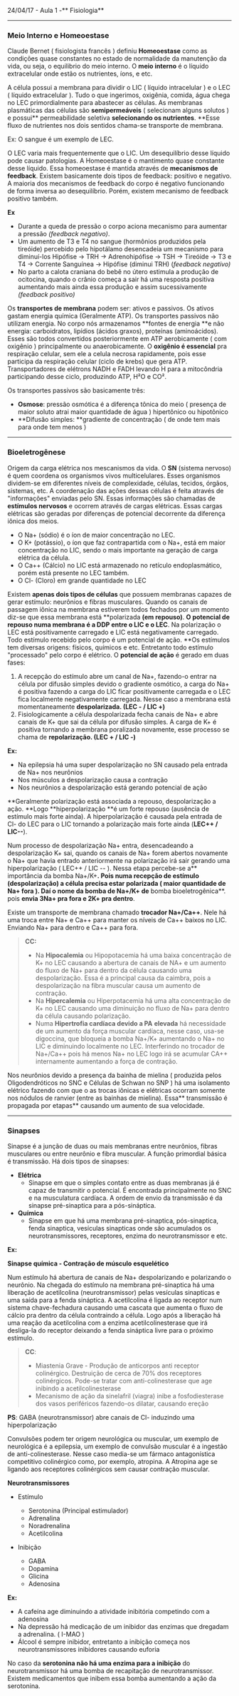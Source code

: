 24/04/17 - Aula 1 -** Fisiologia**

---

### Meio Interno e Homeoestase

Claude Bernet \( fisiologista francês \) definiu **Homeoestase** como as condições quase constantes no estado de normalidade da manutenção da vida, ou seja, o equilibrio do meio interno. O **meio interno** é o líquido extracelular onde estão os nutrientes, íons, e etc.

A célula possui a membrana para dividir o LIC \( líquido intracelular \) e o LEC \( líquido extracelular \). Tudo o que ingerimos, oxigênia, comida, água chega no LEC primordialmente para abastecer as células. As membranas plasmáticas das células são **semipermeáveis** \( selecionam alguns solutos \) e possui** permeabilidade seletiva **selecionando os nutrientes**. **Esse fluxo de nutrientes nos dois sentidos chama-se transporte de membrana.

Ex: O sangue é um exemplo de LEC.

O LEC varia mais frequentemente que o LIC. Um desequilíbrio desse líquido pode causar patologias. A Homeoestase é o mantimento quase constante desse líquido. Essa homeoestase é mantida através de **mecanismos de feedback**. Existem basicamente dois tipos de feedback: positivo e negativo. A maioria dos mecanismos de feedback do corpo é negativo funcionando de forma inversa ao desequilíbrio. Porém, existem mecanismo de feedback positivo também.

**Ex**

* Durante a queda de pressão o corpo aciona mecanismo para aumentar a pressão _\(feedback negativo\)_.
* Um aumento de T3 e T4 no sangue \(hormônios produzidos pela tireóide\) percebido pelo hipotálamo desencadeia um mecanismo para diminuí-los Hipófise -&gt; TRH -&gt; Adrenohipófise -&gt; TSH -&gt; Tireóide -&gt; T3 e T4 -&gt; Corrente Sanguínea -&gt; Hipófise \(diminui TRH\) \(_feedback negativo\)_
* No parto a calota craniana do bebê no útero estimula a produção de ocitocina, quando o crânio começa a sair há uma resposta positiva aumentando mais ainda essa produção e assim sucessivamente _\(feedback positivo\)_

Os **transportes de membrana** podem ser: ativos e passivos. Os ativos gastam energia química \(Geralmente ATP\). Os transportes passivos não utilizam energia. No corpo nós armazenamos **fontes de energia **e não energia: carboidratos, lipídios \(ácidos graxos\), proteínas \(aminoácidos\). Esses são todos convertidos posteriormente em ATP aerobicamente \( com oxigênio \) principalmente ou anaerobicamente. O **oxigênio é essencial** pra respiração celular, sem ele a celula necrosa rapidamente, pois esse participa da respiração celular \(ciclo de krebs\) que gera ATP. Transportadores de elétrons NADH e FADH levando H para a mitocôndria participando desse ciclo, produzindo ATP, H²O e CO².

Os transportes passivos são basicamente três:

* **Osmose**: pressão osmótica é a diferença tônica do meio \( presença de maior soluto atrai maior quantidade de água \) hipertônico ou hipotônico
* **Difusão simples: **gradiente de concentração \( de onde tem mais para onde tem menos \)

---

### Bioeletrogênese

Origem da carga elétrica nos mescanismos da vida. O **SN** \(sistema nervoso\) é quem coordena os organismos vivos multicelulares. Esses organismos dividem-se em diferentes níveis de complexidade, células, tecidos, órgãos, sistemas, etc. A coordenação das ações dessas células é feita através de "informações" enviadas pelo SN. Essas informações são chamadas de **estímulos nervosos** e ocorrem através de cargas elétricas. Essas cargas elétricas são geradas por diferenças de potencial decorrente da diferença iônica dos meios.

* O Na+ \(sódio\) é o íon de maior concentração no LEC.
* O K+ \(potássio\), o íon que faz contrapartida com o Na+, está em maior concentração no LIC, sendo o mais importante na geração de carga elétrica da célula.
* O Ca++ \(Cálcio\) no LIC está armazenado no retículo endoplasmático, porém está presente no LEC também. 
* O Cl- \(Cloro\) em grande quantidade no LEC

Existem **apenas dois tipos de células** que possuem membranas capazes de gerar estímulo: neurônios e fibras musculares. Quando os canais de passagem iônica na membrana estiverem todos fechados por um momento diz-se que essa membrana está **polarizada **\(em repouso\)**. **O **potencial de repouso** numa membrana é a DDP entre o LIC e o LEC**. Na polarização o LEC está positivamente carregado e LIC está negativamente carregado. Todo estímulo recebido pelo corpo é um potencial de ação. **Os estímulos tem diversas origens: físicos, químicos e etc. Entretanto todo estímulo "processado" pelo corpo é elétrico. O **potencial de ação** é gerado em duas fases:

1. A recepção do estímulo abre um canal de Na+, fazendo-o entrar na célula por difusão simples devido o gradiente osmótico, a carga do Na+ é positiva fazendo a carga do LIC ficar positivamente carregada e o LEC fica localmente negativamente carregada. Nesse caso a membrana está momentaneamente **despolarizada. \(LEC - / LIC +\)**
2. Fisiologicamente a célula despolarizada fecha canais de Na+ e abre canais de K+ que sai da célula por difusão simples. A carga de K+ é positiva tornando a membrana poralizada novamente, esse processo se chama de **repolarização.                \(LEC + / LIC -\)**

**Ex:**

* Na epilepsia há uma super despolarização no SN causado pela entrada de Na+ nos neurônios
* Nos músculos a despolarização causa a contração
* Nos neurônios a despolarização está gerando potencial de ação

**Geralmente polarização está associada a repouso, despolarização a ação. **Logo **hiperpolarização **é um forte repouso \(ausência de estímulo mais forte ainda\). A hiperpolarização é causada pela entrada de Cl- do LEC para o LIC tornando a polarização mais forte ainda \(**LEC++ / LIC--**\).

Num processo de despolarização Na+ entra, desencadeando a despolarização K+ sai, quando os canais de Na+ forem abertos novamente o Na+ que havia entrado anteriormente na polarização irá sair gerando uma hiperpolarização \( LEC++ / LIC -- \). Nessa etapa percebe-se a** importância da bomba Na+/K+**. Pois numa recepção de estímulo \(despolarização\) a célula precisa estar polarizada \( maior quantidade de Na+ fora \). Daí o nome da bomba de Na+/K+  de** bomba bioeletrogênica**. pois **envia 3Na+ pra fora e 2K+ pra dentro**.

Existe um transporte de membrana chamado **trocador Na+/Ca++**. Nele há uma troca entre Na+ e Ca++ para manter os níveis de Ca++ baixos no LIC. Enviando Na+ para dentro e Ca++ para fora.

> **CC:**
>
> * Na **Hipocalemia** ou Hipopotacemia há uma baixa concentração de K+ no LEC causando a abertura de canais de NA+ e um aumento do fluxo de Na+ para dentro da célula causando uma despolarização. Essa é a principal causa da caimbra, pois a despolarização na fibra muscular causa um aumento de contração.
> * Na **Hipercalemia** ou Hiperpotacemia há uma alta concentração de K+ no LEC causando uma diminuição no fluxo de Na+ para dentro da célula causando polarização.
> * Numa **Hipertrofia cardíaca devido a PA** **elevada** há necessidade de um aumento da força muscular cardíaca, nesse caso, usa-se digoccina, que bloqueia a bomba Na+/K+ aumentando o Na+ no LIC e diminuindo localmente no LEC. Interferindo no trocador de Na+/Ca++ pois há menos Na+ no LEC logo irá se acumular CA++ internamente aumentando a força de contração.

Nos neurônios devido a presença da bainha de mielina \( produzida pelos Oligodendróticos no SNC e Células de Schwan no SNP \) há uma isolamento elétrico fazendo com que o as trocas iônicas e elétricas ocorram somente nos nódulos de ranvier \(entre as bainhas de mielina\). Essa** transmissão é propagada por etapas** causando um aumento de sua velocidade.

---

### Sinapses

Sinapse é a junção de duas ou mais membranas entre neurônios, fibras musculares ou entre neurônio e fibra muscular. A função primordial básica é transmissão. Há dois tipos de sinapses:

* **Elétrica**
  * Sinapse em que o simples contato entre as duas membranas já é capaz de transmitir o potencial. É encontrada principalmente no SNC e na musculatura cardíaca. A ordem de envio da transmissão é da sinapse pré-sinaptica para a pós-sináptica.
* **Química**
  * Sinapse em que há uma membrana pré-sinaptica, pós-sinaptica, fenda sinaptica, vesículas sinapticas onde são acumulados os neurotransmissores, receptores, enzima do neurotransmissor e etc.  

**Ex:**

**Sinapse química - Contração de músculo esquelético**

Num estímulo há abertura de canais de Na+ despolarizando e polarizando o neurônio. Na chegada do estímulo na membrana pré-sinaptica há uma liberação de acetilcolina \(neurotransmissor\) pelas vesículas sinapticas e uma saída para a fenda sináptica. A acetilcolina é ligada ao receptor num sistema chave-fechadura causando uma cascata que aumenta o fluxo de cálcio pra dentro da célula contraindo a célula. Logo após a liberação há uma reação da acetilcolina com a enzima acetilcolinesterase que irá desliga-la do receptor deixando a fenda sináptica livre para o próximo estímulo.

> **CC**:
>
> * Miastenia Grave - Produção de anticorpos anti receptor colinérgico. Destruição de cerca de 70% dos receptores colinérgicos. Pode-se tratar com anti-colinesterase que age inibindo a acetilcolinesterase
> * Mecanismo de ação da sinelafril \(viagra\) inibe a fosfodiesterase dos vasos periféricos fazendo-os dilatar, causando ereção

**PS**: GABA \(neurotransmissor\) abre canais de Cl- induzindo uma hiperpolarização

Convulsões podem ter origem neurológica ou muscular, um exemplo de neurológica é a epilepsia, um exemplo de convulsão muscular é a ingestão de anti-colinesterase. Nesse caso media-se um fármaco antagonística competitivo colinérgico como, por exemplo, atropina. A Atropina age se ligando aos receptores colinérgicos sem causar contração muscular.

**Neurotransmissores**

* Estímulo

  * Serotonina \(Principal estimulador\)
  * Adrenalina
  * Noradrenalina
  * Acetilcolina

* Inibição

  * GABA
  * Dopamina
  * Glicina
  * Adenosina

**Ex:**

* A cafeína age diminuindo a atividade inibitória competindo com a adenosina
* Na depressão há medicação de um inibidor das enzimas que dregadam a adrenalina. \( I-MAO \)
* Álcool é sempre inibidor, entretanto a inibição começa nos neurotransmissores inibidores causando euforia

No caso da **serotonina não há uma enzima para a inibição** do neurotransmissor há uma bomba de recapitação de neurotransmissor. Existem medicamentos que inibem essa bomba aumentando a ação da serotonina.

